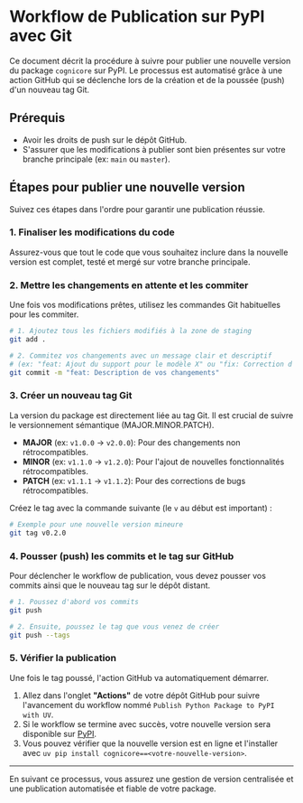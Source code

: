 # Workflow de Publication sur PyPI avec Git

Ce document décrit la procédure à suivre pour publier une nouvelle version du package `cognicore` sur PyPI. Le processus est automatisé grâce à une action GitHub qui se déclenche lors de la création et de la poussée (push) d'un nouveau tag Git.

## Prérequis

- Avoir les droits de push sur le dépôt GitHub.
- S'assurer que les modifications à publier sont bien présentes sur votre branche principale (ex: `main` ou `master`).

## Étapes pour publier une nouvelle version

Suivez ces étapes dans l'ordre pour garantir une publication réussie.

### 1. Finaliser les modifications du code

Assurez-vous que tout le code que vous souhaitez inclure dans la nouvelle version est complet, testé et mergé sur votre branche principale.

### 2. Mettre les changements en attente et les commiter

Une fois vos modifications prêtes, utilisez les commandes Git habituelles pour les commiter.

```bash
# 1. Ajoutez tous les fichiers modifiés à la zone de staging
git add .

# 2. Commitez vos changements avec un message clair et descriptif
# (ex: "feat: Ajout du support pour le modèle X" ou "fix: Correction d'un bug dans l'analyse d'image")
git commit -m "feat: Description de vos changements"
```

### 3. Créer un nouveau tag Git

La version du package est directement liée au tag Git. Il est crucial de suivre le versionnement sémantique (MAJOR.MINOR.PATCH).

- **MAJOR** (ex: `v1.0.0` -> `v2.0.0`): Pour des changements non rétrocompatibles.
- **MINOR** (ex: `v1.1.0` -> `v1.2.0`): Pour l'ajout de nouvelles fonctionnalités rétrocompatibles.
- **PATCH** (ex: `v1.1.1` -> `v1.1.2`): Pour des corrections de bugs rétrocompatibles.

Créez le tag avec la commande suivante (le `v` au début est important) :

```bash
# Exemple pour une nouvelle version mineure
git tag v0.2.0
```

### 4. Pousser (push) les commits et le tag sur GitHub

Pour déclencher le workflow de publication, vous devez pousser vos commits ainsi que le nouveau tag sur le dépôt distant.

```bash
# 1. Poussez d'abord vos commits
git push

# 2. Ensuite, poussez le tag que vous venez de créer
git push --tags
```

### 5. Vérifier la publication

Une fois le tag poussé, l'action GitHub va automatiquement démarrer.

1.  Allez dans l'onglet **"Actions"** de votre dépôt GitHub pour suivre l'avancement du workflow nommé `Publish Python Package to PyPI with UV`.
2.  Si le workflow se termine avec succès, votre nouvelle version sera disponible sur [PyPI](https://pypi.org/project/cognicore/).
3.  Vous pouvez vérifier que la nouvelle version est en ligne et l'installer avec `uv pip install cognicore==<votre-nouvelle-version>`.

--- 

En suivant ce processus, vous assurez une gestion de version centralisée et une publication automatisée et fiable de votre package.
